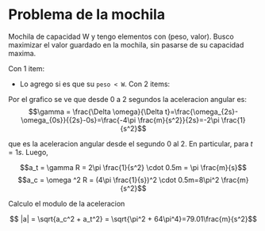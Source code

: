# Problema de la mochila

Mochila de capacidad W y tengo elementos con (peso, valor). Busco maximizar el valor guardado en la mochila, sin pasarse
de su capacidad maxima. 

Con 1 item:
* Lo agrego si es que su `peso < W`.
Con 2 items:


Por el grafico se ve que desde 0 a 2 segundos la aceleracion angular es:
$$\gamma = \frac{\Delta \omega}{\Delta t}=\frac{\omega_{2s}-\omega_{0s}}{{2s}-0s}=\frac{-4\pi \frac{m}{s^2}}{2s}=-2\pi \frac{1}{s^2}$$

que es la aceleracion angular desde el segundo 0 al 2. En particular, para $t=1s$. Luego, 

$$a_t = \gamma R = 2\pi \frac{1}{s^2} \cdot 0.5m = \pi \frac{m}{s}$$
$$a_c = \omega ^2 R = (4\pi \frac{1}{s})^2 \cdot 0.5m=8\pi^2 \frac{m}{s^2}$$

Calculo el modulo de la aceleracion

$$ |a| = \sqrt{a_c^2 + a_t^2} = \sqrt{\pi^2 + 64\pi^4}=79.01\frac{m}{s^2}$$






